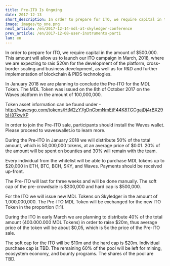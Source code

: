 ```yaml
---
title: Pre-ITO Is Ongoing
date: 2017-12-13
short_description: In order to prepare for ITO, we require capital in the amount of $500.000
image: images/tp_one.png
next_article: /en/2017-12-14-mdl-at-skyledger-conference
prev_article: /en/2017-12-08-user-instruments-part1
lan: en
---
```


In order to prepare for ITO, we require capital in the amount of $500.000. This amount will allow us to launch our ITO campaign
in March, 2018, where we are expecting to rais $20m for the development of the platform,
cross-border scaling and business development, as well as for R&D and further implementation
of blockchain & PIDS technologies.

In January 2018 we are planning to conclude the Pre-ITO for the MDL Token. The MDL Token was issued
on the 8th of October 2017 on the Waves platform in the amount of 100,000,000.

Token asset information can be found under -
http://wavesgo.com/tokens/HtM2zY7gDnGbmNmEtF44K8TGCgajDj4rBX29bH87kwXP

In order to join the Pre-ITO sale, participants should install the Waves wallet. Please proceed to
waveswallet.io to learn more.

During the Pre-ITO in January 2018 we will distribute 50% of the total amount, which is
50,000,000 tokens, at an average price of $0.01. 20% of the amount will be spent on bounties and
30% will remain with the team.

Every individual from the whitelist will be able to purchase MDL tokens up to $20,000 in ETH, BTC,
BCH, SKY, and Waves. Payments should be received up-front.

The Pre-ITO will last for three weeks and will be done manually. The soft cap of the pre-crowdsale
is $300,000 and hard cap is $500,000.

For the ITO we will issue new MDL Tokens on Skyledger in the amount of 1,000,000,000. The
Pre-ITO MDL Token will be exchanged for the new ITO Token in the proportion (1:1).

During the ITO in early March we are planning to distribute 40% of the total amount (400.000.000
MDL Tokens) in order to raise $20m, thus average price of the token will be about $0,05, which is
5x the price of the Pre-ITO sale.

The soft cap for the ITO will be $10m and the hard cap is $20m. Individual purchase cap is TBD. The remaining 60%
of the pool will be left for mining, ecosystem economy, and bounty programs. The shares of the
pool are TBD.
